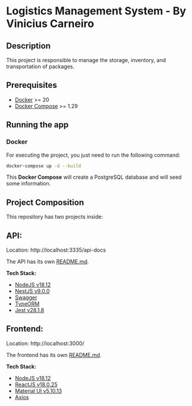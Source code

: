 
# Logistics Management System - By Vinicius Carneiro

## Description

This project is responsible to manage the storage, inventory, and transportation of packages.

## Prerequisites

- [Docker](https://docs.docker.com/get-docker/) >= 20
- [Docker Compose](https://docs.docker.com/compose/install/) >= 1.29

## Running the app

### Docker
For executing the project, you just need to run the following command:
```bash
docker-compose up -d --build
```
This **Docker Compose** will create a PostgreSQL database and will seed some information.

## Project Composition

This repository has two projects inside:

## API:

Location: http://localhost:3335/api-docs

The API has its own [README.md](https://github.com/vgc-carneiro/oktara-logistics-management/tree/master/api).

**Tech Stack:**
- [NodeJS v18.12](https://nodejs.org/dist/latest-v18.x/docs/api/)
- [NestJS v9.0.0](https://docs.nestjs.com/)
- [Swagger](https://docs.nestjs.com/openapi/introduction)
- [TypeORM](https://docs.nestjs.com/recipes/sql-typeorm)
- [Jest v28.1.8](https://jestjs.io/docs/28.x/getting-started)

## Frontend:

Location: http://localhost:3000/

The frontend has its own [README.md](https://github.com/vgc-carneiro/oktara-logistics-management/tree/master/web-logistics).

**Tech Stack:**
- [NodeJS v18.12](https://nodejs.org/dist/latest-v18.x/docs/api/)
- [ReactJS v18.0.25](https://reactjs.org/docs/getting-started.html)
- [Material UI v5.10.13](https://mui.com/pt/material-ui/getting-started/overview/)
- [Axios](https://axios-http.com/docs/intro)